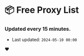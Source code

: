 # :package: Free Proxy List
### Updated every 15 minutes.

- Last updated: `2024-05-10 00:00`

:heart:
